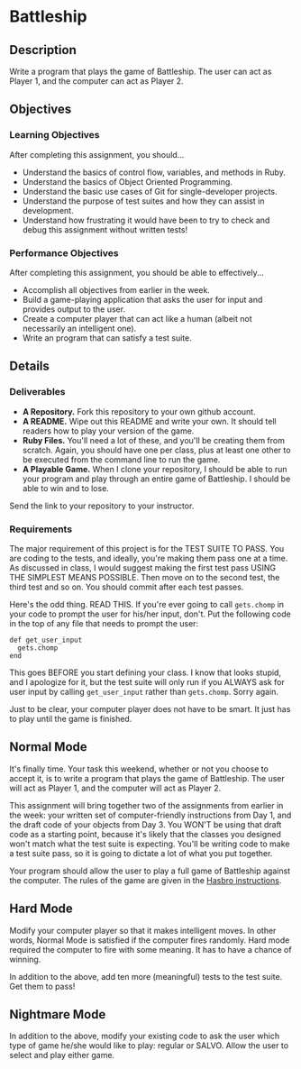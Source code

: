 # Battleship

## Description

Write a program that plays the game of Battleship.  The user can act as Player 1, and the computer can act as Player 2.

## Objectives

### Learning Objectives

After completing this assignment, you should...

* Understand the basics of control flow, variables, and methods in Ruby.
* Understand the basics of Object Oriented Programming.
* Understand the basic use cases of Git for single-developer projects.
* Understand the purpose of test suites and how they can assist in development.
* Understand how frustrating it would have been to try to check and debug this assignment without written tests!

### Performance Objectives

After completing this assignment, you should be able to effectively...

* Accomplish all objectives from earlier in the week.
* Build a game-playing application that asks the user for input and provides output to the user.
* Create a computer player that can act like a human (albeit not necessarily an intelligent one).
* Write an program that can satisfy a test suite.

## Details

### Deliverables

* **A Repository.** Fork this repository to your own github account.
* **A README.** Wipe out this README and write your own.  It should tell readers how to play your version of the game.
* **Ruby Files.** You'll need a lot of these, and you'll be creating them from scratch.  Again, you should have one per class, plus at least one other to be executed from the command line to run the game.
* **A Playable Game.** When I clone your repository, I should be able to run your program and play through an entire game of Battleship.  I should be able to win and to lose.

Send the link to your repository to your instructor.

### Requirements

The major requirement of this project is for the TEST SUITE TO PASS.  You are coding to the tests, and ideally, you're making them pass one at a time.  As discussed in class, I would suggest making the first test pass USING THE SIMPLEST MEANS POSSIBLE.  Then move on to the second test, the third test and so on.  You should commit after each test passes.

Here's the odd thing.  READ THIS.  If you're ever going to call `gets.chomp` in your code to prompt the user for his/her input, don't.  Put the following code in the top of any file that needs to prompt the user:

```
def get_user_input
  gets.chomp
end
```

This goes BEFORE you start defining your class.  I know that looks stupid, and I apologize for it, but the test suite will only run if you ALWAYS ask for user input by calling `get_user_input` rather than `gets.chomp`.  Sorry again.

Just to be clear, your computer player does not have to be smart.  It just has to play until the game is finished.

## Normal Mode

It's finally time.  Your task this weekend, whether or not you choose to accept it, is to write a program that plays the game of Battleship.  The user will act as Player 1, and the computer will act as Player 2.

This assignment will bring together two of the assignments from earlier in the week: your written set of computer-friendly instructions from Day 1, and the draft code of your objects from Day 3.  You WON'T be using that draft code as a starting point, because it's likely that the classes you designed won't match what the test suite is expecting.  You'll be writing code to make a test suite pass, so it is going to dictate a lot of what you put together.

Your program should allow the user to play a full game of Battleship against the computer.  The rules of the game are given in the [Hasbro instructions](http://www.hasbro.com/common/instruct/battleship.pdf).

## Hard Mode

Modify your computer player so that it makes intelligent moves.  In other words, Normal Mode is satisfied if the computer fires randomly.  Hard mode required the computer to fire with some meaning.  It has to have a chance of winning.

In addition to the above, add ten more (meaningful) tests to the test suite.  Get them to pass!

## Nightmare Mode

In addition to the above, modify your existing code to ask the user which type of game he/she would like to play: regular or SALVO.  Allow the user to select and play either game.
